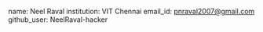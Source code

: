 name: Neel Raval
institution: VIT Chennai
email_id: pnraval2007@gmail.com
github_user: NeelRaval-hacker
